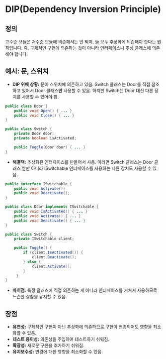 # DIP(Dependency Inversion Principle)

## 정의
고수준 모듈은 저수준 모듈에 의존해서는 안 되며, 둘 모두 추상화에 의존해야 한다는 원칙입니다. 즉, 구체적인 구현에 의존하는 것이 아니라 인터페이스나 추상 클래스에 의존해야 합니다.

## 예시: 문, 스위치
- **DIP 위배 상황:** 문이 스위치에 의존하고 있음. Switch 클래스는 Door를 직접 참조하고 있어서 Door 클래스**만** 사용할 수 있음. 하지만 Switch는 Door 대신 다른 장치를 사용할 수 있어야 함.
```java
public class Door {
    public void Open() { ... }
    public void Close() { ... }
}

public class Switch {
    private Door door;
    private boolean isActivated;

    public Toggle(Door door) { ... }
}
```

- **해결책:** 추상화된 인터페이스를 만들어서 사용. 이러면 Switch 클래스는 Door 클래스 뿐만 아니라 ISwitchable 인터페이스를 사용하는 다른 장치도 사용할 수 있음.
```java
public interface ISwitchable {
    public void Activate();
    public void Deactivate();
}

public class Door implements ISwitchable {
    public void IsActivated() { ... }
    public void Activate() { ... }
    public void Deactivate() { ... }
}

public class Switch {
    private ISwitchable client;

    public Toggle() {
        if (client.IsActivated()) {
            client.Deactivate();
        } else {
            client.Activate();
        }
     }
}
```

- **차이점:** 특정 클래스에 직접 의존하는 게 아니라 인터페이스를 거쳐서 사용하므로 느슨한 결합을 유지할 수 있음.

## 장점
- **유연성:** 구체적인 구현이 아닌 추상화에 의존하므로 구현이 변경되어도 영향을 최소화할 수 있음.
- **테스트 용이성:** 의존성을 주입하여 테스트하기 쉬워짐.
- **확장성:** 새로운 구현을 추가하기 쉬워짐.
- **유지보수성:** 변경에 대한 영향을 최소화할 수 있음.